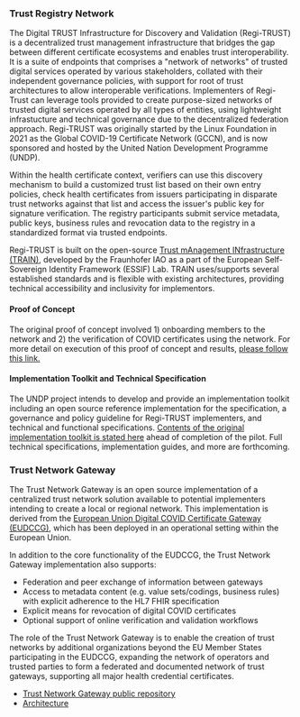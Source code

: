 ### Trust Registry Network

The Digital TRUST Infrastructure for Discovery and Validation (Regi-TRUST) is a decentralized trust management infrastructure that bridges the gap between different certificate ecosystems and enables trust interoperability. It is a suite of endpoints that comprises a "network of networks" of trusted digital services operated by various stakeholders, collated with their independent governance policies, with support for root of trust architectures to allow interoperable verifications. Implementers of Regi-Trust can leverage tools provided to create purpose-sized networks of trusted digital services operated by all types of entities, using lightweight infrastucture and technical governance due to the decentralized federation approach. Regi-TRUST was originally started by the Linux Foundation in 2021 as the Global COVID-19 Certificate Network (GCCN), and is now sponsored and hosted by the United Nation Development Programme (UNDP). 

Within the health certificate context, verifiers can use this discovery mechanism to build a customized trust list based on their own entry policies, check health certificates from issuers participating in disparate trust networks against that list and access the issuer's public key for signature verification. The registry participants submit  service metadata, public keys, business rules and revocation data to the registry in a standardized format via trusted endpoints.

Regi-TRUST is built on the open-source [Trust mAnagement INfrastructure (TRAIN)](https://gitlab.grnet.gr/essif-lab/infrastructure/fraunhofer/train_project_summary), developed by the Fraunhofer IAO as a part of the European Self-Sovereign Identity Framework (ESSIF) Lab. TRAIN uses/supports several established standards and is flexible with existing architectures, providing technical accessibility and inclusivity for implementors. 

#### Proof of Concept

The original proof of concept involved 1) onboarding members to the network and 2) the verification of COVID certificates using the network. For more detail on execution of this proof of concept and results, [please follow this link.](https://www.lfph.io/2022/04/19/lfph-completes-the-proof-of-concept-of-its-gccn-trust-registry-network/)

#### Implementation Toolkit and Technical Specification

The UNDP project intends to develop and provide an implementation toolkit including an open source reference implementation for the specification, a governance and policy guideline for Regi-TRUST implementers, and technical and functional specifications. [Contents of the original implementation toolkit is stated here](https://www.lfph.io/2021/06/08/gccn/) ahead of completion of the pilot. Full technical specifications, implementation guides, and more are forthcoming.

### Trust Network Gateway

The Trust Network Gateway is an open source implementation of a centralized trust network solution available to potential implementers intending to create a local or regional network. This implementation is derived from the [European Union Digital COVID Certificate Gateway (EUDCCG)](https://github.com/ehn-dcc-development/eu-dcc-overview), which has been deployed in an operational setting within the European Union.

In addition to the core functionality of the EUDCCG, the Trust Network Gateway implementation also supports:
-	Federation and peer exchange of information between gateways
-	Access to metadata content (e.g. value sets/codings, business rules) with explicit adherence to the HL7 FHIR specification
-	Explicit means for revocation of digital COVID certificates
-	Optional support of online verification and validation workflows

The role of the Trust Network Gateway is to enable the creation of trust networks by additional
organizations beyond the EU Member States participating in the EUDCCG,
expanding the network of operators and trusted parties to form a federated and
documented network of trust gateways, supporting all major health credential certificates.

-	[Trust Network Gateway public repository](https://github.com/WorldHealthOrganization/ddcc-gateway)
-	[Architecture](./architecture.html)
